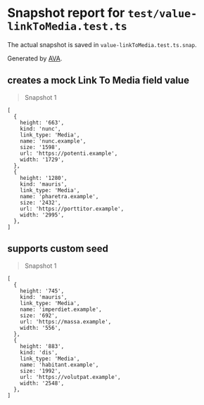# Snapshot report for `test/value-linkToMedia.test.ts`

The actual snapshot is saved in `value-linkToMedia.test.ts.snap`.

Generated by [AVA](https://avajs.dev).

## creates a mock Link To Media field value

> Snapshot 1

    [
      {
        height: '663',
        kind: 'nunc',
        link_type: 'Media',
        name: 'nunc.example',
        size: '1598',
        url: 'https://potenti.example',
        width: '1729',
      },
      {
        height: '1280',
        kind: 'mauris',
        link_type: 'Media',
        name: 'pharetra.example',
        size: '2432',
        url: 'https://porttitor.example',
        width: '2995',
      },
    ]

## supports custom seed

> Snapshot 1

    [
      {
        height: '745',
        kind: 'mauris',
        link_type: 'Media',
        name: 'imperdiet.example',
        size: '692',
        url: 'https://massa.example',
        width: '556',
      },
      {
        height: '883',
        kind: 'dis',
        link_type: 'Media',
        name: 'habitant.example',
        size: '1992',
        url: 'https://volutpat.example',
        width: '2548',
      },
    ]

